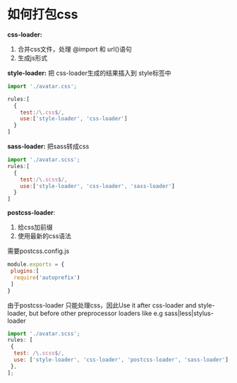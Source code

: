 # 如何打包css

**css-loader:**
1. 合并css文件，处理 @import 和 url()语句
2. 生成js形式

**style-loader:**
把 css-loader生成的结果插入到 style标签中
```js
import './avatar.css';

rules:[
  {
    test:/\.css$/,
    use:['style-loader', 'css-loader']
  }
]
```

**sass-loader:** 把sass转成css
```js
import './avatar.scss';
rules:[
  {
    test:/\.scss$/,
    use:['style-loader', 'css-loader', 'sass-loader'] 
  }
]
```

**postcss-loader**:
1. 给css加前缀
2. 使用最新的css语法

需要postcss.config.js
```js
module.exports = {
 plugins:[
  require('autoprefix')
 ]
}
```
由于postcss-loader 只能处理css，因此Use it after css-loader and style-loader, but before other preprocessor loaders like e.g sass|less|stylus-loader

```js
import './avatar.scss';
rules: [
 {
  test: /\.scss$/,
  use: ['style-loader', 'css-loader', 'postcss-loader', 'sass-loader'],
 },
];
```







